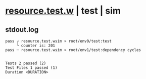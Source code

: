 # [resource.test.w](../../../../../examples/tests/valid/resource.test.w) | test | sim

## stdout.log
```log
pass ┌ resource.test.wsim » root/env0/test:test             
     └ counter is: 201
pass ─ resource.test.wsim » root/env1/test:dependency cycles
 
 
Tests 2 passed (2)
Test Files 1 passed (1)
Duration <DURATION>
```

